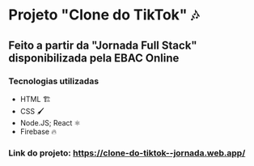 # Projeto "Clone do TikTok" 🎶
## Feito a partir da "Jornada Full Stack" disponibilizada pela EBAC Online

### Tecnologias utilizadas 
 - HTML 🏗️
 - CSS 🖌️ 
 - Node.JS; React ⚛️
 - Firebase 🔥


### Link do projeto: https://clone-do-tiktok--jornada.web.app/
